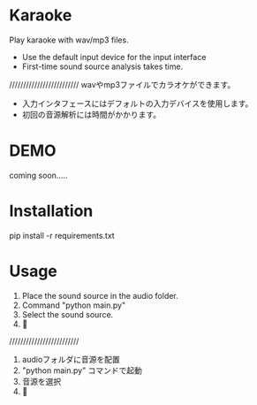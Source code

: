 # Karaoke
Play karaoke with wav/mp3 files.
* Use the default input device for the input interface
* First-time sound source analysis takes time.

/////////////////////////
wavやmp3ファイルでカラオケができます。
* 入力インタフェースにはデフォルトの入力デバイスを使用します。
* 初回の音源解析には時間がかかります。

# DEMO
coming soon.....

# Installation
pip install -r requirements.txt

# Usage
1. Place the sound source in the audio folder.
2. Command "python main.py"
3. Select the sound source.
4. 🎤

/////////////////////////
1. audioフォルダに音源を配置
2. "python main.py" コマンドで起動
3. 音源を選択
4. 🎤

